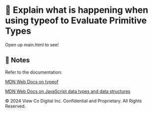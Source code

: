 # 📐 Explain what is happening when using typeof to Evaluate Primitive Types

Open up main.html to see!

## 📝 Notes

Refer to the documentation:

[MDN Web Docs on typeof](https://developer.mozilla.org/en-US/docs/Web/JavaScript/Reference/Operators/typeof)

[MDN Web Docs on JavaScript data types and data structures](https://developer.mozilla.org/en-US/docs/Web/JavaScript/Data_structures)

© 2024 View Co Digital Inc. Confidential and Proprietary. All Rights Reserved.